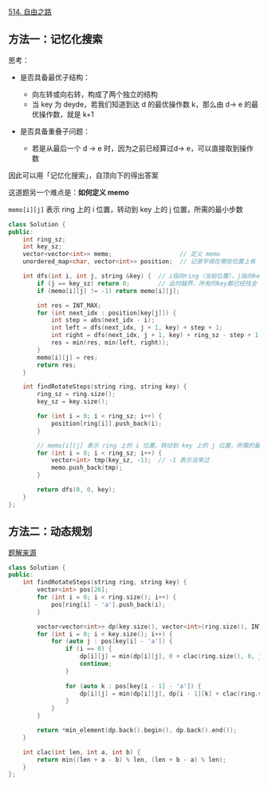 [514. 自由之路](https://leetcode-cn.com/problems/freedom-trail/)

## 方法一：记忆化搜索

思考：

- 是否具备最优子结构：
  - 向左转或向右转，构成了两个独立的结构
  - 当 key 为 deyde，若我们知道到达 d 的最优操作数 k，那么由 d-> e 的最优操作数，就是 k+1
  
- 是否具备重叠子问题：
  - 若是从最后一个 d -> e 时，因为之前已经算过d-> e，可以直接取到操作数

因此可以用「记忆化搜索」，自顶向下的得出答案

这道题另一个难点是：**如何定义 memo**

`memo[i][j]` 表示 ring 上的 i 位置，转动到 key 上的 j 位置，所需的最小步数

```c++
class Solution {
public:
    int ring_sz;
    int key_sz;
    vector<vector<int>> memo;                   // 定义 memo
    unordered_map<char, vector<int>> position;  // 记录字母在哪些位置上有

    int dfs(int i, int j, string &key) {  // i指向ring（当前位置），j指向key（方便找下个位置上的值）
        if (j == key_sz) return 0;        // 此时越界，所有的key都已经找全
        if (memo[i][j] != -1) return memo[i][j];

        int res = INT_MAX;
        for (int next_idx : position[key[j]]) {
            int step = abs(next_idx - i);
            int left = dfs(next_idx, j + 1, key) + step + 1;             // 往左转
            int right = dfs(next_idx, j + 1, key) + ring_sz - step + 1;  // 往右转
            res = min(res, min(left, right));
        }
        memo[i][j] = res;
        return res;
    }

    int findRotateSteps(string ring, string key) {
        ring_sz = ring.size();
        key_sz = key.size();

        for (int i = 0; i < ring_sz; i++) {
            position[ring[i]].push_back(i);
        }

        // memo[i][j] 表示 ring 上的 i 位置，转动到 key 上的 j 位置，所需的最小步数
        for (int i = 0; i < ring_sz; i++) {
            vector<int> tmp(key_sz, -1);  // -1 表示没来过
            memo.push_back(tmp);
        }

        return dfs(0, 0, key);
    }
};
```

## 方法二：动态规划

[题解来源](https://leetcode-cn.com/problems/freedom-trail/solution/freedom-trail-by-ikaruga/)

```c++
class Solution {
public:
    int findRotateSteps(string ring, string key) {
        vector<int> pos[26];
        for (int i = 0; i < ring.size(); i++) {
            pos[ring[i] - 'a'].push_back(i);
        }

        vector<vector<int>> dp(key.size(), vector<int>(ring.size(), INT_MAX));
        for (int i = 0; i < key.size(); i++) {
            for (auto j : pos[key[i] - 'a']) {
                if (i == 0) {
                    dp[i][j] = min(dp[i][j], 0 + clac(ring.size(), 0, j) + 1);
                    continue;
                }
                
                for (auto k : pos[key[i - 1] - 'a']) {
                    dp[i][j] = min(dp[i][j], dp[i - 1][k] + clac(ring.size(), k, j) + 1);
                }
            }
        }

        return *min_element(dp.back().begin(), dp.back().end());
    }

    int clac(int len, int a, int b) {
        return min((len + a - b) % len, (len + b - a) % len);
    }
};
```



